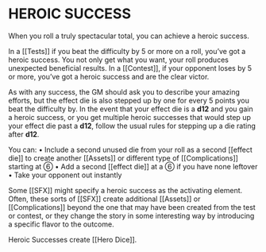 # HEROIC SUCCESS

When you roll a truly spectacular total, you can achieve a heroic success.

In a [[Tests]] if you beat the difficulty by 5 or more on a roll, you’ve got a heroic success. You not only get what you want, your roll produces unexpected beneficial results. In a [[Contest]], if your opponent loses by 5 or more, you’ve got a heroic success and are the clear victor.

As with any success, the GM should ask you to describe your amazing efforts, but the effect die is also stepped up by one for every 5 points you beat the difficulty by.
In the event that your effect die is a **d12** and you gain a heroic success, or you get multiple heroic successes that would step up your effect die past a **d12**, follow the usual rules for stepping up a die rating after **d12**.

You can:
• Include a second unused die from your roll as a second [[effect die]] to create another [[Assets]] or different type of [[Complications]] starting at ⑥
• Add a second [[effect die]] at a ⑥ if you have none leftover
• Take your opponent out instantly

Some [[SFX]] might specify a heroic success as the activating element. Often, these sorts of [[SFX]] create additional [[Assets]] or [[Complications]] beyond the one that 
may have been created from the test or contest, or they change the story in some interesting way by introducing a specific flavor to the outcome.

Heroic Successes create [[Hero Dice]].